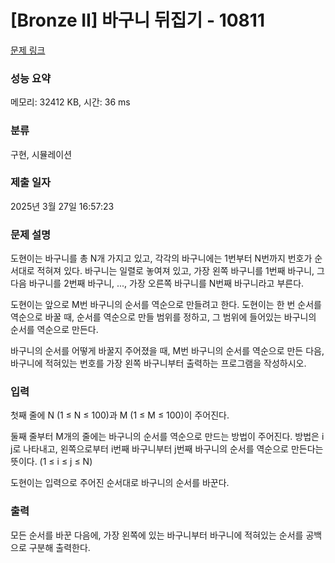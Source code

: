 # [Bronze II] 바구니 뒤집기 - 10811 

[문제 링크](https://www.acmicpc.net/problem/10811) 

### 성능 요약

메모리: 32412 KB, 시간: 36 ms

### 분류

구현, 시뮬레이션

### 제출 일자

2025년 3월 27일 16:57:23

### 문제 설명

<p>도현이는 바구니를 총 N개 가지고 있고, 각각의 바구니에는 1번부터 N번까지 번호가 순서대로 적혀져 있다. 바구니는 일렬로 놓여져 있고, 가장 왼쪽 바구니를 1번째 바구니, 그 다음 바구니를 2번째 바구니, ..., 가장 오른쪽 바구니를 N번째 바구니라고 부른다. </p>

<p>도현이는 앞으로 M번 바구니의 순서를 역순으로 만들려고 한다. 도현이는 한 번 순서를 역순으로 바꿀 때, 순서를 역순으로 만들 범위를 정하고, 그 범위에 들어있는 바구니의 순서를 역순으로 만든다.</p>

<p>바구니의 순서를 어떻게 바꿀지 주어졌을 때, M번 바구니의 순서를 역순으로 만든 다음, 바구니에 적혀있는 번호를 가장 왼쪽 바구니부터 출력하는 프로그램을 작성하시오.</p>

### 입력 

 <p>첫째 줄에 N (1 ≤ N ≤ 100)과 M (1 ≤ M ≤ 100)이 주어진다.</p>

<p>둘째 줄부터 M개의 줄에는 바구니의 순서를 역순으로 만드는 방법이 주어진다. 방법은 i j로 나타내고, 왼쪽으로부터 i번째 바구니부터 j번째 바구니의 순서를 역순으로 만든다는 뜻이다. (1 ≤ i ≤ j ≤ N)</p>

<p>도현이는 입력으로 주어진 순서대로 바구니의 순서를 바꾼다.</p>

### 출력 

 <p>모든 순서를 바꾼 다음에, 가장 왼쪽에 있는 바구니부터 바구니에 적혀있는 순서를 공백으로 구분해 출력한다.</p>

